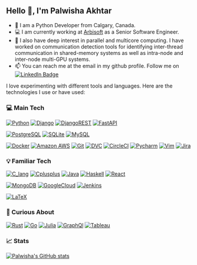 <h2>Hello 👋, I'm Palwisha Akhtar</h2> 

- 🐍 I am a Python Developer from Calgary, Canada.
- 💻 I am currently working at [Arbisoft](https://arbisoft.com/) as a Senior Software Engineer.
- 🔎 I also have deep interest in parallel and multicore computing. I have worked on communication detection tools for identifying inter-thread communication in shared-memory systems as well as intra-node and inter-node multi-GPU systems.
- 📫 You can reach me at the email in my github profile. Follow me on
<a href="https://www.linkedin.com/in/palwisha-akhtar"><img src="https://img.shields.io/badge/-LinkedIn-gray?style=for-the-badge&labelColor=0077B5&logo=LinkedIn" alt="LinkedIn Badge"></a>


I love experimenting with different tools and languages. Here are the technologies I use or have used:
 
<h3>💻 Main Tech</h3>

[![Python](https://img.shields.io/badge/Python-3776AB?style=for-the-badge&logo=python&logoColor=white&link=https://github.com/Palwisha-18/)](https://github.com/Palwisha-18/)
[![Django](https://img.shields.io/badge/-Django-092E20?style=for-the-badge&logo=django&link=https://github.com/Palwisha-18/)](https://github.com/Palwisha-18/)
[![DjangoREST](https://img.shields.io/badge/django%20rest-ff1709?style=for-the-badge&logo=django&logoColor=white&link=https://github.com/Palwisha-18/)](https://github.com/Palwisha-18/)
[![FastAPI](https://img.shields.io/badge/-FastAPI-black?style=for-the-badge&logo=fastapi&link=https://github.com/Palwisha-18/)](https://github.com/Palwisha-18/)


[![PostgreSQL](https://img.shields.io/badge/PostgreSQL-316192?style=for-the-badge&logo=postgresql&logoColor=white&link=https://github.com/Palwisha-18/)](https://github.com/Palwisha-18/)
[![SQLite](https://img.shields.io/badge/SQLite-07405E?style=for-the-badge&logo=sqlite&logoColor=white&link=https://github.com/Palwisha-18/)](https://github.com/Palwisha-18/)
[![MySQL](https://img.shields.io/badge/-MySQL-black?style=for-the-badge&logo=mysql&link=https://github.com/Palwisha-18/)](https://github.com/Palwisha-18/)

[![Docker](https://img.shields.io/badge/-Docker-black?style=for-the-badge&logo=docker&link=https://github.com/Palwisha-18/)](https://github.com/Palwisha-18/)
[![Amazon AWS](https://img.shields.io/badge/Amazon%20AWS-232F3E?style=for-the-badge&logo=amazon-aws&link=https://github.com/Palwisha-18/)](https://github.com/Palwisha-18/)
[![Git](https://img.shields.io/badge/Git-F05032.svg?style=for-the-badge&logo=git&logoColor=white&link=https://github.com/Palwisha-18/)](https://github.com/Palwisha-18/)
[![DVC](https://img.shields.io/badge/DVC-945DD6?style=for-the-badge&logo=dataversioncontrol&logoColor=white&link=https://github.com/Palwisha-18/)](https://github.com/Palwisha-18/)
[![CircleCI](https://img.shields.io/badge/circleci-%231572B6.svg?style=for-the-badge&logo=circleci&logoColor=white&link=https://github.com/Palwisha-18/)](https://github.com/Palwisha-18/)
[![Pycharm](https://img.shields.io/badge/PyCharm-000000.svg?&style=for-the-badge&logo=PyCharm&logoColor=white&link=https://github.com/Palwisha-18/)](https://github.com/Palwisha-18/)
[![Vim](https://img.shields.io/badge/VIM-%2311AB00.svg?&style=for-the-badge&logo=vim&logoColor=white&link=https://github.com/Palwisha-18/)](https://github.com/Palwisha-18/)
[![Jira](https://img.shields.io/badge/Jira-0052CC?style=for-the-badge&logo=Jira&logoColor=white&link=https://github.com/Palwisha-18/)](https://github.com/Palwisha-18/)


<h3>💡 Familiar Tech</h3>

[![C_lang](https://img.shields.io/badge/C-00599C?style=for-the-badge&logo=c&logoColor=white&link=https://github.com/Palwisha-18/)](https://github.com/Palwisha-18/)
[![Cplusplus](https://img.shields.io/badge/C%2B%2B-00599C?style=for-the-badge&logo=c%2B%2B&logoColor=white&link=https://github.com/Palwisha-18/)](https://github.com/Palwisha-18/)
[![Java](https://img.shields.io/badge/Java-ED8B00?style=for-the-badge&logo=java&logoColor=white&link=https://github.com/Palwisha-18/)](https://github.com/Palwisha-18/)
[![Haskell](https://img.shields.io/badge/Haskell-5D4F85?style=for-the-badge&logo=haskell&logoColor=white&link=https://github.com/Palwisha-18/)](https://github.com/Palwisha-18/)
[![React](https://img.shields.io/badge/React-20232A?style=for-the-badge&logo=react&logoColor=61DAFB&link=https://github.com/Palwisha-18/)](https://github.com/Palwisha-18/)

[![MongoDB](https://img.shields.io/badge/MongoDB-4EA94B?style=for-the-badge&logo=mongodb&logoColor=white&link=https://github.com/Palwisha-18/)](https://github.com/Palwisha-18/)
[![GoogleCloud](https://img.shields.io/badge/Google_Cloud-4285F4?style=for-the-badge&logo=google-cloud&logoColor=white&link=https://github.com/Palwisha-18/)](https://github.com/Palwisha-18/)
[![Jenkins](https://img.shields.io/badge/Jenkins-D24939?style=for-the-badge&logo=Jenkins&logoColor=white&link=https://github.com/Palwisha-18/)](https://github.com/Palwisha-18/)

[![LaTeX](https://img.shields.io/badge/LaTeX-008080?style=for-the-badge&logo=latex&logoColor=white&link=https://github.com/Palwisha-18/)](https://github.com/Palwisha-18/)


<h3>🧪 Curious About</h3>

[![Rust](https://img.shields.io/badge/Rust-000000?style=for-the-badge&logo=rust&logoColor=white&link=https://github.com/Palwisha-18/)](https://github.com/Palwisha-18/)
[![Go](https://img.shields.io/badge/Go-00ADD8?style=for-the-badge&logo=go&logoColor=white&link=https://github.com/Palwisha-18/)](https://github.com/Palwisha-18/)
[![Julia](https://img.shields.io/badge/Julia-9558B2?style=for-the-badge&logo=julia&logoColor=white&link=https://github.com/Palwisha-18/)](https://github.com/Palwisha-18/)
[![GraphQl](https://img.shields.io/badge/GraphQl-E10098?style=for-the-badge&logo=graphql&logoColor=white&link=https://github.com/Palwisha-18/)](https://github.com/Palwisha-18/)
[![Tableau](https://img.shields.io/badge/Tableau-E97627?style=for-the-badge&logo=Tableau&logoColor=white&link=https://github.com/Palwisha-18/)](https://github.com/Palwisha-18/)


<h3>📈 Stats</h3>

[![Palwisha's GitHub stats](https://github-readme-stats.vercel.app/api?username=Palwisha-18&show_icons=true&count_private=true&theme=swift)](https://github.com/palwisha-18/github-readme-stats)
